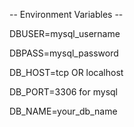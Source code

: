 -- Environment Variables --

DBUSER=mysql_username

DBPASS=mysql_password

DB_HOST=tcp OR localhost

DB_PORT=3306 for mysql

DB_NAME=your_db_name